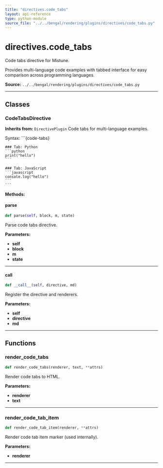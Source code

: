 ```yaml
---
title: "directives.code_tabs"
layout: api-reference
type: python-module
source_file: "../../bengal/rendering/plugins/directives/code_tabs.py"
---
```


# directives.code_tabs

Code tabs directive for Mistune.

Provides multi-language code examples with tabbed interface for easy
comparison across programming languages.

**Source:** `../../bengal/rendering/plugins/directives/code_tabs.py`

---

## Classes

### CodeTabsDirective

**Inherits from:** `DirectivePlugin`
Code tabs for multi-language examples.

Syntax:
    ```{code-tabs}
    
    ### Tab: Python
    ```python
    print("hello")
    ```
    
    ### Tab: JavaScript
    ```javascript
    console.log("hello")
    ```
    ```




**Methods:**

#### parse

```python
def parse(self, block, m, state)
```

Parse code tabs directive.

**Parameters:**

- **self**
- **block**
- **m**
- **state**







---
#### __call__

```python
def __call__(self, directive, md)
```

Register the directive and renderers.

**Parameters:**

- **self**
- **directive**
- **md**







---


## Functions

### render_code_tabs

```python
def render_code_tabs(renderer, text, **attrs)
```

Render code tabs to HTML.

**Parameters:**

- **renderer**
- **text**






---
### render_code_tab_item

```python
def render_code_tab_item(renderer, **attrs)
```

Render code tab item marker (used internally).

**Parameters:**

- **renderer**






---
